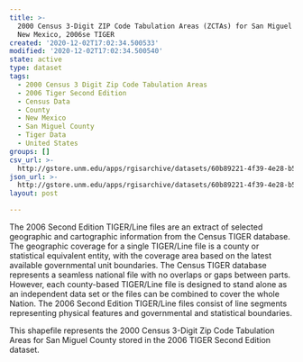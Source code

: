 ```yaml
---
title: >-
  2000 Census 3-Digit ZIP Code Tabulation Areas (ZCTAs) for San Miguel County,
  New Mexico, 2006se TIGER
created: '2020-12-02T17:02:34.500533'
modified: '2020-12-02T17:02:34.500540'
state: active
type: dataset
tags:
  - 2000 Census 3 Digit Zip Code Tabulation Areas
  - 2006 Tiger Second Edition
  - Census Data
  - County
  - New Mexico
  - San Miguel County
  - Tiger Data
  - United States
groups: []
csv_url: >-
  http://gstore.unm.edu/apps/rgisarchive/datasets/60b89221-4f39-4e28-b544-c93fd4d09033/tgr2006se_sanm_zcta300.derived.csv
json_url: >-
  http://gstore.unm.edu/apps/rgisarchive/datasets/60b89221-4f39-4e28-b544-c93fd4d09033/tgr2006se_sanm_zcta300.derived.json
layout: post

---
```

The 2006 Second Edition TIGER/Line files are an extract of selected geographic and cartographic information from the Census TIGER database.  The geographic coverage for a single TIGER/Line file is a county or statistical equivalent entity, with the coverage area based on the latest available governmental unit boundaries. The Census TIGER database represents a seamless national file with no overlaps or gaps between parts.  However, each county-based TIGER/Line file is designed to stand alone as an independent data set or the files can be combined to cover the whole Nation.  The 2006 Second Edition  TIGER/Line files consist of line segments representing physical features and governmental and statistical boundaries.  

This shapefile represents the 2000 Census 3-Digit Zip Code Tabulation Areas for San Miguel County stored in the 2006 TIGER Second Edition dataset.
